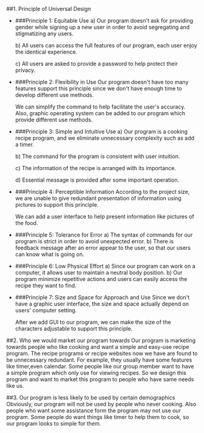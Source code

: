 
##1. Principle of Universal Design
- ###Principle 1: Equitable Use
    a) Our program doesn't ask for providing gender while signing up a new user in order to avoid segregating and stigmatizing any users.

    b) All users can access the full features of our program, each user enjoy the identical experience.

    c) All users are asked to provide a password to help protect their privacy.

- ###Principle 2: Flexibility in Use
    Our program doesn't have too many features support this principle since we don't have enough time to develop different use methods.

    We can simplify the command to help facilitate the user's accuracy. Also, graphic operating system can be added to our program which provide different use methods.

- ###Principle 3: Simple and Intuitive Use
  a) Our program is a cooking recipe program, and we eliminate unnecessary complexity such as add a timer.
  
  b) The command for the program is consistent with user intuition.
  
  c) The information of the recipe is arranged with its importance.
  
  d) Essential message is provided after some important operation.

- ###Principle 4: Perceptible Information
    According to the project size, we are unable to give redundant presentation of information using pictures to support this principle.
    
    We can add a user interface to help present information like pictures of the food.

- ###Principle 5: Tolerance for Error
    a) The syntax of commands for our program is strict in order to avoid unexpected error.
    b) There is feedback message after an error appear to the user, so that our users can know what is going on.

- ###Principle 6: Low Physical Effort
    a) Since our program can work on a computer, it allows user to maintain a neutral body position.
    b) Our program minimize repetitive actions and users can easily access the recipe they want to find.

- ###Principle 7: Size and Space for Approach and Use
  Since we don't have a graphic user interface, the size and space actually depend on users' computer setting.

  After we add GUI to our program, we can make the size of the characters adjustable to support this principle.


##2. Who we would market our program towards
  Our program is marketing towards people who like cooking and want a simple and easy-use recipe program. The recipe programs or recipe websites now we have are found to be unnecessary redundant.
  For example, they usually have some features like timer,even calendar. Some people like our group member want to have a simple program which only use for viewing recipes. So we design this program and want to market this program to people who have same needs like us.
  
##3. Our program is less likely to be used by certain demographics
  Obviously, our program will not be used by people who never cooking. Also people who want some assistance form the program may not use our program. Some people do want things like timer to help them to cook, so our program looks to simple for them.